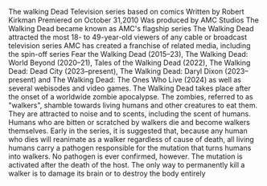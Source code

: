 The walking Dead
Television series based on comics
Written by Robert Kirkman
Premiered on October 31,2010
Was produced by AMC Studios
The Walking Dead became known as AMC's flagship series
The Walking Dead attracted the most 18- to 49-year-old viewers of any cable or broadcast television series
AMC has created a franchise of related media, including the spin-off series Fear the Walking Dead (2015–23), The Walking Dead: World Beyond (2020–21), 
Tales of the Walking Dead (2022), The Walking Dead: Dead City (2023–present), The Walking Dead: Daryl Dixon (2023–present) and The Walking Dead: The Ones Who Live (2024) as well as several webisodes and video games.
The Walking Dead takes place after the onset of a worldwide zombie apocalypse. The zombies, referred to as "walkers", shamble towards living humans and other creatures to eat them. They are attracted to noise and to scents, including the scent of humans. Humans who are bitten or scratched by walkers die and become walkers themselves. Early in the series, it is suggested that, because any human who dies will reanimate as a walker regardless of cause of death, all living humans carry a pathogen responsible for the mutation that turns humans into walkers. No pathogen is ever confirmed, however. The mutation is activated after the death of the host. The only way to permanently kill a walker is to damage its brain or to destroy the body entirely
